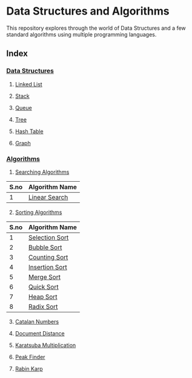 # Data Structures and Algorithms


This repository explores through the world of Data Structures and a few standard algorithms using multiple programming languages.


## Index

### [Data Structures](./Data-Structures)

1. [Linked List](./Data-Structures/Linked-List)

2. [Stack](./Data-Structures/Stack)

3. [Queue](./Data-Structures/Queue)

4. [Tree](./Data-Structures/Tree)

5. [Hash Table](./Data-Structures/Hash-Table)

6. [Graph](./Data-Structures/Graph)



### [Algorithms](./Algorithms)

1. [Searching Algorithms](./Algorithms/Searching)

| S.no | Algorithm Name |
| ---- | -------------- |
| 1 | [Linear Search](./Algorithms/Searching/Linear-Search) |


2. [Sorting Algorithms](./Algorithms/Sorting)

| S.no | Algorithm Name |
| ---- | -------------- |
| 1 | [Selection Sort](./Algorithms/Sorting/Selection-Sort) |
| 2 | [Bubble Sort](./Algorithms/Sorting/Bubble-Sort) |
| 3 | [Counting Sort](./Algorithms/Sorting/Counting-Sort) |
| 4 | [Insertion Sort](./Algorithms/Sorting/Insertion-Sort) |
| 5 | [Merge Sort](./Algorithms/Sorting/Merge-Sort) |
| 6 | [Quick Sort](./Algorithms/Sorting/Quick-Sort) |
| 7 | [Heap Sort](./Algorithms/Sorting/Heap-Sort) |
| 8 | [Radix Sort](./Algorithms/Sorting/Radix-Sort) |


3. [Catalan Numbers](./Algorithms/CatalanNumbers.ipynb)

4. [Document Distance](./Algorithms/DocumentDistance.ipynb)

5. [Karatsuba Multiplication](./Algorithms/KaratsubaMultiplication.ipynb)

6. [Peak Finder](./Algorithms/PeakFinder.ipynb)

7. [Rabin Karp](./Algorithms/Pabin-Karp.ipynb)
